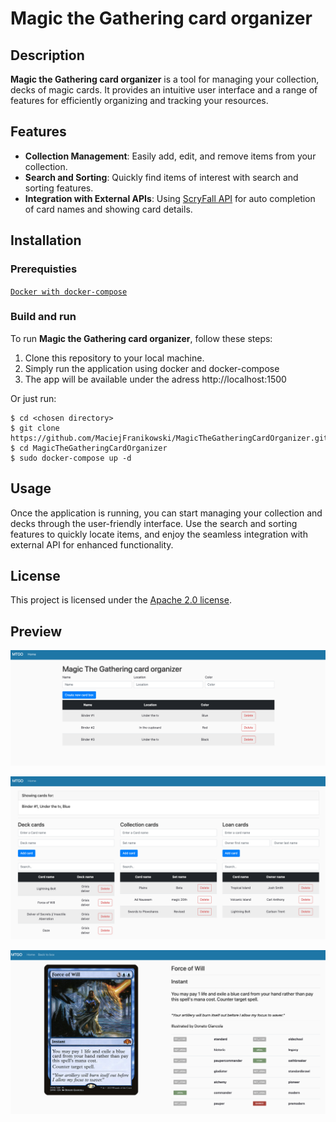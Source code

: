 # Magic the Gathering card organizer

## Description

**Magic the Gathering card organizer** is a tool for managing your collection, decks of magic cards. 
It provides an intuitive user interface and a range of features for efficiently organizing and tracking your resources.

## Features

- **Collection Management**: Easily add, edit, and remove items from your collection.
- **Search and Sorting**: Quickly find items of interest with search and sorting features.
- **Integration with External APIs**: Using [ScryFall API](https://scryfall.com/docs/api) for auto completion of card names and showing card details.

## Installation

### Prerequisties
[`Docker with docker-compose`](https://docs.docker.com/get-docker/)

### Build and run
To run **Magic the Gathering card organizer**, follow these steps:
1. Clone this repository to your local machine.
2. Simply run the application using docker and docker-compose
3. The app will be available under the adress http://localhost:1500
   
Or just run:
```
$ cd <chosen directory>
$ git clone https://github.com/MaciejFranikowski/MagicTheGatheringCardOrganizer.git
$ cd MagicTheGatheringCardOrganizer
$ sudo docker-compose up -d
```

## Usage

Once the application is running, you can start managing your collection and decks through the user-friendly interface. Use the search and sorting features to quickly locate items, and enjoy the seamless integration with external API for enhanced functionality.

## License

This project is licensed under the [Apache 2.0 license](https://github.com/MaciejFranikowski/MagicTheGatheringCardOrganizer/tree/main?tab=Apache-2.0-1-ov-file#readme).

## Preview

![box_view](README_resources/box_view.png)

![collection_view](README_resources/collection_view.png)

![card_view](README_resources/card_view.png)
